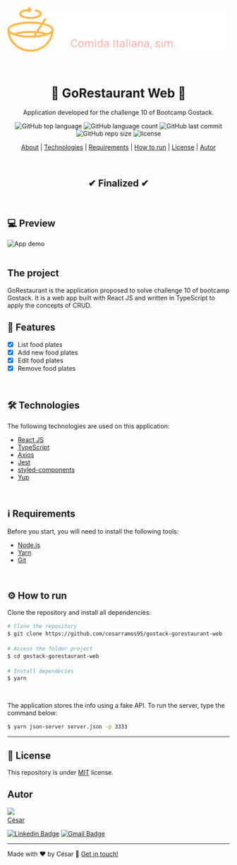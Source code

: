 <div align="center">
  <img src="./src/assets/logo.svg" alt="GoBarber logo">
</div>

<br />
<br />

<h1 align="center"> 🥘 GoRestaurant Web 🥘 </h1>


<div align="center">

Application developed for the challenge 10 of Bootcamp Gostack.
<br>

![GitHub top language](https://img.shields.io/github/languages/top/cesarramos95/gostack-gorestaurant-web?color=orange)
![GitHub language count](https://img.shields.io/github/languages/count/cesarramos95/gostack-gorestaurant-web)
![GitHub last commit](https://img.shields.io/github/last-commit/cesarramos95/gostack-gorestaurant-web)
![GitHub repo size](https://img.shields.io/github/repo-size/cesarramos95/gostack-gorestaurant-web?color=purple)
<img src="https://img.shields.io/static/v1?label=license&message=MIT&color=green>" alt="license" />

</div>

<p align="center">
  <a href="#about">About</a> |
  <a href="#tech">Technologies</a> |
  <a href="#requirements">Requirements</a> |
  <a href="#run">How to run</a> |
  <a href="#license">License</a> |
  <a href="autor">Autor</a>
</p>

<br>

<h2 align="center"> ✔ Finalized ✔ </h2>

<br>

<div>

## 💻 Preview

  <img src="./src/assets/GoRestaurantWeb.gif" alt="App demo" width="1000px;"/>

</div>

<br>

<div id="about">

## The project
GoRestaurant is the application proposed to solve challenge 10 of bootcamp Gostack. It is a web app built with React JS and written in TypeScript to apply the concepts of CRUD.

</div>

## 📎 Features
- [x] List food plates
- [x] Add new food plates
- [x] Edit food plates
- [x] Remove food plates

<br>

<div id="tech">

## 🛠 Technologies
The following technologies are used on this application:
- [React JS](https://pt-br.reactjs.org/)
- [TypeScript](https://www.typescriptlang.org/)
- [Axios](https://github.com/axios/axios)
- [Jest](https://jestjs.io/)
- [styled-components](https://styled-components.com/)
- [Yup](https://github.com/jquense/yup)

</div>

<br>

<div id="requirements">

## ℹ Requirements
Before you start, you will need to install the following tools:
- [Node.js](https://nodejs.org/en/)
- [Yarn](https://yarnpkg.com)
- [Git](https://git-scm.com)

</div>

<br>

<div id="run">

## ⚙ How to run
Clone the repository and install all dependencies:

```bash
# Clone the repository
$ git clone https://github.com/cesarramos95/gostack-gorestaurant-web

# Access the folder project
$ cd gostack-gorestaurant-web

# Install dependecies
$ yarn
```
<br>

The application stores the info using a fake API. To run the server, type the command below:

```sh
$ yarn json-server server.json -p 3333
```

---

<div id="license">

## 📝 License
This repository is under [MIT](./license) license.
</div>

<div id="autor">

## Autor

<img src="https://avatars0.githubusercontent.com/u/41995703?s=460&u=e79d6900cae07be99d738d5388709b275f752356&v=4" width="100px" >
<br>
<a href="t.me/cesarramos95">César</a>

[![Linkedin Badge](https://img.shields.io/badge/-César-blue?style=flat-square&logo=Linkedin&logoColor=white&link=https://www.linkedin.com/in/cesararamos/)](https://www.linkedin.com/in/cesararamos/)
[![Gmail Badge](https://img.shields.io/badge/-cesarramos.aug@gmail.com-c14438?style=flat-square&logo=Gmail&logoColor=white&link=mailto:cesarramos.aug@gmail.com)](mailto:cesarramos.aug@gmail.com)

</div>

---

Made with ❤ by César 👋 [Get in touch!](https://linkedin.com/in/cesararamos)

</div>
